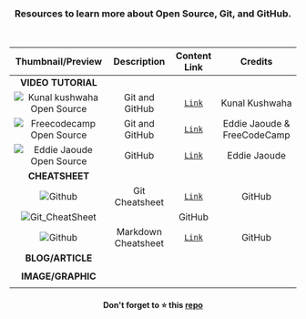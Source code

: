 <h3 align="center">Resources to learn more about Open Source, Git, and GitHub. </h3>

<br>
<!--Required 3 lines of spacing-->  


|Thumbnail/Preview| Description| Content Link| Credits|
|:-----------------:|:----:|:------:|:---------:|
|**VIDEO TUTORIAL**| | | |
|![Kunal kushwaha Open Source](https://user-images.githubusercontent.com/51878265/167293701-da2e5be4-b8bb-4424-99d8-638b729f86ae.jpg)|Git and GitHub |[`Link`](https://youtu.be/apGV9Kg7ics)| Kunal Kushwaha |
|![Freecodecamp Open Source](https://user-images.githubusercontent.com/51878265/167293946-b059555d-366b-4890-8f42-23ddb34b20cc.jpg)  |Git and GitHub |[`Link`](https://youtu.be/yzeVMecydCE)| Eddie Jaoude & FreeCodeCamp |
|![Eddie Jaoude Open Source](https://kartrausers.s3.amazonaws.com/eddiejaoude/19602644_60a0f266c9746_Social_Media_Banners-v2_Artboard_2.jpg)  |GitHub |[`Link`](https://www.eddiejaoude.io/course-github-profile/)| Eddie Jaoude |
|**CHEATSHEET**||||
|![Github](https://user-images.githubusercontent.com/51878265/165011193-e6157e76-1d6f-45c2-9c95-594d9f9c6163.jpg)  |Git Cheatsheet |[`Link`](https://github.com/Pradumnasaraf/open-source-with-pradumna/files/8551274/GitHub.Git.Cheatsheet.pdf)| GitHub |
|![Git_CheatSheet](https://user-images.githubusercontent.com/83066985/193987646-a0c34137-31de-461f-9ab3-3ed6b23c926e.jpg)| | GitHub |
|![Github](https://user-images.githubusercontent.com/51878265/165011196-8243c7bd-ee80-4546-81d1-946c66bd72d8.jpg)  |Markdown Cheatsheet |[`Link`](https://github.com/Pradumnasaraf/open-source-with-pradumna/files/8551272/GitHub.Markdown.Cheatsheet.pdf)| GitHub|
|**BLOG/ARTICLE**| | | |
| | | | |
|**IMAGE/GRAPHIC**| | | |
| | | | |

<h4 align="center">Don't forget to ⭐ this <a href="https://github.com/Pradumnasaraf/open-source-with-pradumna">repo</a></h4>
